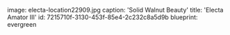 image: electa-location22909.jpg
caption: 'Solid Walnut Beauty'
title: 'Electa Amator III'
id: 7215710f-3130-453f-85e4-2c232c8a5d9b
blueprint: evergreen
